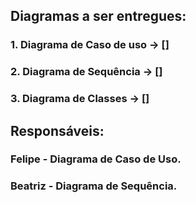 ## Diagramas a ser entregues:

### 1. Diagrama de Caso de uso -> []
### 2. Diagrama de Sequência -> []
### 3. Diagrama de Classes -> []

## Responsáveis:

### Felipe - Diagrama de Caso de Uso.
### Beatriz - Diagrama de Sequência.